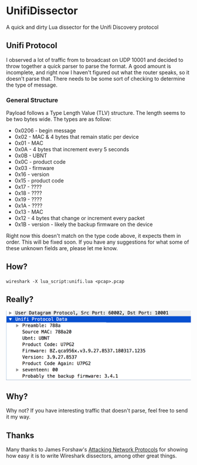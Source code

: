 # UnifiDissector
A quick and dirty Lua dissector for the Unifi Discovery protocol

## Unifi Protocol
I observed a lot of traffic from to broadcast on UDP 10001 and decided to throw together a quick parser to parse the format. A good amount is incomplete, and right now I haven't figured out what the router speaks, so it doesn't parse that. There needs to be some sort of checking to determine the type of message.

### General Structure
Payload follows a Type Length Value (TLV) structure. The length seems to be two bytes wide. The types are as follow:
* 0x0206 - begin message
* 0x02 - MAC & 4 bytes that remain static per device
* 0x01 - MAC
* 0x0A - 4 bytes that increment every 5 seconds
* 0x0B - UBNT
* 0x0C - product code
* 0x03 - firmware
* 0x16 - version
* 0x15 - product code
* 0x17 - ????
* 0x18 - ????
* 0x19 - ????
* 0x1A - ????
* 0x13 - MAC
* 0x12 - 4 bytes that change or increment every packet
* 0x1B - version - likely the backup firmware on the device

Right now this doesn't match on the type code above, it expects them in order. This will be fixed soon. If you have any suggestions for what some of these unknown fields are, please let me know.

## How?
`wireshark -X lua_script:unifi.lua <pcap>.pcap`

## Really?
![lua_dissector_1](/img/unifi_lua_1.png "Yes.")

## Why?
Why not? If you have interesting traffic that doesn't parse, feel free to send it my way.

## Thanks
Many thanks to James Forshaw's [Attacking Network Protocols](https://nostarch.com/networkprotocols) for showing how easy it is to write Wireshark dissectors, among other great things.
